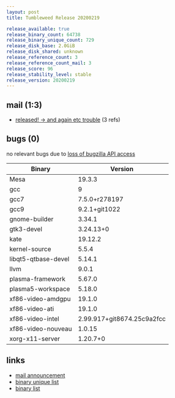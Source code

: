```yaml
---
layout: post
title: Tumbleweed Release 20200219

release_available: true
release_binary_count: 64738
release_binary_unique_count: 729
release_disk_base: 2.0GiB
release_disk_shared: unknown
release_reference_count: 3
release_reference_count_mail: 3
release_score: 96
release_stability_level: stable
release_version: 20200219
---
```


## mail (1:3)

- [released! -> and again etc trouble](https://lists.opensuse.org/opensuse-factory/2020-02/msg00446.html) (3 refs)

## bugs (0)

<!--more-->

no relevant bugs due to [loss of bugzilla API access](https://bugzilla.opensuse.org/show_bug.cgi?id=1157722)

Binary | Version
--- | ---
Mesa | 19.3.3
gcc | 9
gcc7 | 7.5.0+r278197
gcc9 | 9.2.1+git1022
gnome-builder | 3.34.1
gtk3-devel | 3.24.13+0
kate | 19.12.2
kernel-source | 5.5.4
libqt5-qtbase-devel | 5.14.1
llvm | 9.0.1
plasma-framework | 5.67.0
plasma5-workspace | 5.18.0
xf86-video-amdgpu | 19.1.0
xf86-video-ati | 19.1.0
xf86-video-intel | 2.99.917+git8674.25c9a2fcc
xf86-video-nouveau | 1.0.15
xorg-x11-server | 1.20.7+0

## links

- [mail announcement](https://lists.opensuse.org/opensuse-factory/2020-02/msg00431.html)
- [binary unique list](http://download.opensuse.org/history/20200219/rpm.unique.list)
- [binary list](http://download.opensuse.org/history/20200219/rpm.list)
